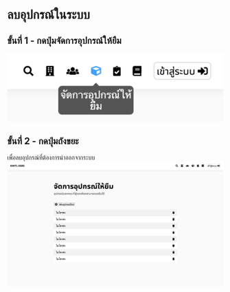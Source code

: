 # ลบอุปกรณ์ในระบบ
## ขั้นที่ 1 - กดปุ่มจัดการอุปกรณ์ให้ยืม
![](../../img/navigation-bar/manage-equipment-button.png)
## ขั้นที่ 2 - กดปุ่มถังขยะ
เพื่อลบอุปกรณ์ที่ต้องการนำออกจากระบบ
![](../../img/manage-equipment/simple.png)
